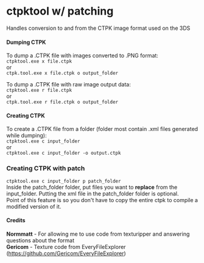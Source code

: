 # ctpktool w/ patching #
Handles conversion to and from the CTPK image format used on the 3DS

#### Dumping CTPK  
To dump a .CTPK file with images converted to .PNG format:  
`ctpktool.exe x file.ctpk`  
or  
`ctpk.tool.exe x file.ctpk o output_folder`  

To dump a .CTPK file with raw image output data:  
`ctpktool.exe r file.ctpk`  
or  
`ctpk.tool.exe r file.ctpk o output_folder`  

#### Creating CTPK  
To create a .CTPK file from a folder (folder most contain .xml files generated while dumping):  
`ctpktool.exe c input_folder`  
or  
`ctpktool.exe c input_folder -o output.ctpk`  
  
### Creating CTPK with patch
`ctpktool.exe c input_folder p patch_folder`   
Inside the patch_folder folder, put files you want to **replace** from the input_folder. Putting the xml file in the patch_folder folder is optional.  
Point of this feature is so you don't have to copy the entire ctpk to compile a modified version of it.  
  
#### Credits  
**Normmatt** - For allowing me to use code from texturipper and answering questions about the format  
**Gericom** - Texture code from EveryFileExplorer (https://github.com/Gericom/EveryFileExplorer)  
